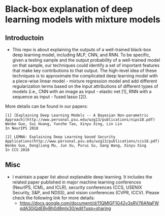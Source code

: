 # Black-box explanation of deep learning models with mixture models

## Introductoin

- This repo is about explaining the outputs of a well-trained black-box deep learning model, including MLP, CNN, and RNN. To be specific, given a testing sample and the output probability of a well-trained model on that sample, our techniques could identify a set of important features that make key contributions to that output. The high-level idea of these techniques is to approximate the complicated deep learning model with a piece-wise linear model - mixture regression model and add different regularization terms based on the input attributions of different types of models (i.e., CNN with an image as input - elastic net [1], RNN with a sequence as input - fused lasso [2]). 

More details can be found in our papers:

```
[1] [Explaining Deep Learning Models -- A Bayesian Non-parametric Approach](http://www.personal.psu.edu/wzg13/publications/nips18.pdf) 
Wenbo Guo, Sui Huang, Yunzhe Tao, Xinyu Xing, Lin Lin
In NeurIPS 2018

[2] LEMNA: Explaining Deep Learning based Security Applications(http://www.personal.psu.edu/wzg13/publications/ccs18.pdf) 
Wenbo Guo, Dongliang Mu, Jun Xu, Purui Su, Gang Wang, Xinyu Xing 
In CCS 2018
```



## Misc
- I maintain a paper list about explanable deep learning. It includes the related paper published in major machine learning conferences (NeurIPS, ICML, and ICLR), security conferences (CCS, USENIX Security, S\&P, and NDSS), and vision conferences (CVPR, ICCV). Please check the following link for more details:
    - https://docs.google.com/document/d/11QMlGF1G42v3sRV76ANaFWqdA30jQdEByBh0d8mlx30/edit?usp=sharing
